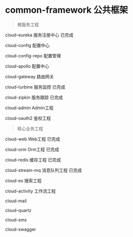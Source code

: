 # common-framework  公共框架

> 微服务工程

cloud-eureka        服务注册中心        已完成

cloud-config        配置中心

cloud-config-repo   配置管理

cloud-apollo        配置中心

cloud-gateway       路由网关

cloud-turbine       服务监控            已完成

cloud-zipkin        服务跟踪            已完成

cloud-admin         Admin工程

cloud-oauth2        鉴权工程

> 核心业务工程

cloud-web           Web工程             已完成

cloud-orm           Orm工程             已完成

cloud-redis         缓存工程            已完成

cloud-stream-mq     消息队列工程        已完成

cloud-es            搜索工程

cloud-activity      工作流工程

cloud-mail

cloud-quartz

cloud-sms

cloud-swagger

